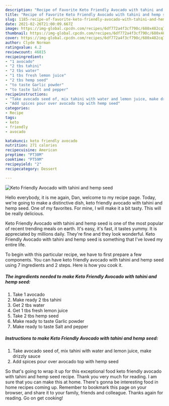 ```yaml
---
description: "Recipe of Favorite Keto Friendly Avocado with tahini and hemp seed"
title: "Recipe of Favorite Keto Friendly Avocado with tahini and hemp seed"
slug: 1185-recipe-of-favorite-keto-friendly-avocado-with-tahini-and-hemp-seed
date: 2021-02-26T21:00:09.667Z
image: https://img-global.cpcdn.com/recipes/6df772a4f3cf790c/680x482cq70/keto-friendly-avocado-with-tahini-and-hemp-seed-recipe-main-photo.jpg
thumbnail: https://img-global.cpcdn.com/recipes/6df772a4f3cf790c/680x482cq70/keto-friendly-avocado-with-tahini-and-hemp-seed-recipe-main-photo.jpg
cover: https://img-global.cpcdn.com/recipes/6df772a4f3cf790c/680x482cq70/keto-friendly-avocado-with-tahini-and-hemp-seed-recipe-main-photo.jpg
author: Clyde Norman
ratingvalue: 4.2
reviewcount: 46815
recipeingredient:
- "1 avocado"
- "2 tbs tahini"
- "2 tbs water"
- "1 tbs fresh lemon juice"
- "2 tbs hemp seed"
- "to taste Garlic powder"
- "to taste Salt and pepper"
recipeinstructions:
- "Take avocado seed of, mix tahini with water and lemon juice, make drizzly sauce"
- "Add spices pour over avocado top with hemp seed"
categories:
- Recipe
tags:
- keto
- friendly
- avocado

katakunci: keto friendly avocado 
nutrition: 271 calories
recipecuisine: American
preptime: "PT30M"
cooktime: "PT59M"
recipeyield: "2"
recipecategory: Dessert

---
```



![Keto Friendly Avocado with tahini and hemp seed](https://img-global.cpcdn.com/recipes/6df772a4f3cf790c/680x482cq70/keto-friendly-avocado-with-tahini-and-hemp-seed-recipe-main-photo.jpg)

Hello everybody, it is me again, Dan, welcome to my recipe page. Today, we're going to make a distinctive dish, keto friendly avocado with tahini and hemp seed. One of my favorites. For mine, I will make it a bit tasty. This will be really delicious.



Keto Friendly Avocado with tahini and hemp seed is one of the most popular of recent trending meals on earth. It's easy, it's fast, it tastes yummy. It is appreciated by millions daily. They're fine and they look wonderful. Keto Friendly Avocado with tahini and hemp seed is something that I've loved my entire life.


To begin with this particular recipe, we have to first prepare a few components. You can have keto friendly avocado with tahini and hemp seed using 7 ingredients and 2 steps. Here is how you cook it.

<!--inarticleads1-->

##### The ingredients needed to make Keto Friendly Avocado with tahini and hemp seed:

1. Take 1 avocado
1. Make ready 2 tbs tahini
1. Get 2 tbs water
1. Get 1 tbs fresh lemon juice
1. Take 2 tbs hemp seed
1. Make ready to taste Garlic powder
1. Make ready to taste Salt and pepper




<!--inarticleads2-->

##### Instructions to make Keto Friendly Avocado with tahini and hemp seed:

1. Take avocado seed of, mix tahini with water and lemon juice, make drizzly sauce
1. Add spices pour over avocado top with hemp seed




So that's going to wrap it up for this exceptional food keto friendly avocado with tahini and hemp seed recipe. Thank you very much for reading. I am sure that you can make this at home. There's gonna be interesting food in home recipes coming up. Remember to bookmark this page on your browser, and share it to your family, friends and colleague. Thanks again for reading. Go on get cooking!

